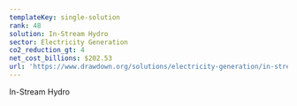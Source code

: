 ```yaml
---
templateKey: single-solution
rank: 48
solution: In-Stream Hydro
sector: Electricity Generation
co2_reduction_gt: 4
net_cost_billions: $202.53
url: 'https://www.drawdown.org/solutions/electricity-generation/in-stream-hydro'
---
```


In-Stream Hydro